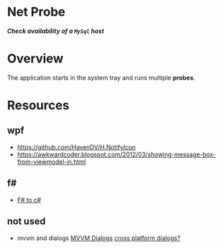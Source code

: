 Net Probe
=========
***Check availability of a `MySql` host***

# Overview
The application starts in the system tray and runs multiple **probes**.

# Resources
## wpf
- https://github.com/HavenDV/H.NotifyIcon
- https://awkwardcoder.blogspot.com/2012/03/showing-message-box-from-viewmodel-in.html
## f#
- [F# to c#](https://gist.github.com/swlaschin/2d3e75a2ff4a87112c19309c86e0dd41)
## not used
- mvvm and dialogs
  [MVVM Dialogs](https://github.com/FantasticFiasco/mvvm-dialogs)
  [cross platform dialogs?](https://github.com/mysteryx93/HanumanInstitute.MvvmDialogs)
